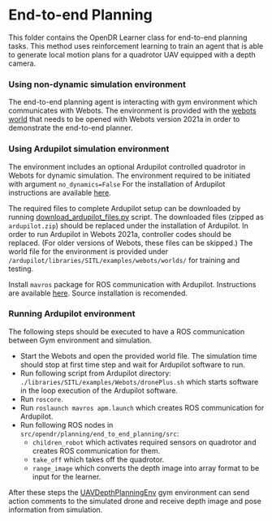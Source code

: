 # End-to-end Planning

This folder contains the OpenDR Learner class for end-to-end planning tasks. 
This method uses reinforcement learning to train an agent that is able to generate local motion plans for a quadrotor UAV equipped with a depth camera. 

### Using non-dynamic simulation environment

The end-to-end planning agent is interacting with gym environment which communicates with Webots.
The environment is provided with the [webots world](../../../../src/opendr/planning/end_to_end_planning/envs/webots/worlds/train-no-dynamic-random-obstacles.wbt)
that needs to be opened with Webots version 2021a in order to demonstrate the end-to-end planner.

### Using Ardupilot simulation environment

The environment includes an optional Ardupilot controlled quadrotor in Webots for dynamic simulation.
The environment required to be initiated with argument `no_dynamics=False` 
For the installation of Ardupilot instructions are available [here](https://github.com/ArduPilot/ardupilot).

The required files to complete Ardupilot setup can be downloaded by running [download_ardupilot_files.py](../../../../src/opendr/planning/end_to_end_planning/download_ardupilot_files.py) script.
The downloaded files (zipped as `ardupilot.zip`) should be replaced under the installation of Ardupilot.
In order to run Ardupilot in Webots 2021a, controller codes should be replaced. (For older versions of Webots, these files can be skipped.)
The world file for the environment is provided under `/ardupilot/libraries/SITL/examples/webots/worlds/` for training and testing.

Install `mavros` package for ROS communication with Ardupilot.
Instructions are available [here](https://github.com/mavlink/mavros/blob/master/mavros/README.md#installation).
Source installation is recomended.

### Running Ardupilot environment

The following steps should be executed to have a ROS communication between Gym environment and simulation.
- Start the Webots and open the provided world file. 
The simulation time should stop at first time step and wait for Ardupilot software to run.
- Run following script from Ardupilot directory: `./libraries/SITL/examples/Webots/dronePlus.sh` which starts software in the loop execution of the Ardupilot software.
- Run `roscore`.
- Run `roslaunch mavros apm.launch` which creates ROS communication for Ardupilot.
- Run following ROS nodes in `src/opendr/planning/end_to_end_planning/src`:
  - `children_robot` which activates required sensors on quadrotor and creates ROS communication for them. 
  - `take_off` which takes off the quadrotor.
  - `range_image` which converts the depth image into array format to be input for the learner.
  
After these steps the [UAVDepthPlanningEnv](../../../../src/opendr/planning/end_to_end_planning/envs/UAV_depth_planning_env.py) gym environment can send action comments to the simulated drone and receive depth image and pose information from simulation.

